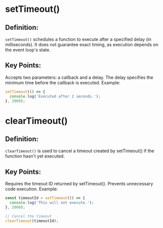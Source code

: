 # setTimeout()

## Definition:

`setTimeout()` schedules a function to execute after a specified delay (in milliseconds). It does not guarantee exact timing, as execution depends on the event loop's state.

## Key Points:

Accepts two parameters: a callback and a delay.
The delay specifies the minimum time before the callback is executed.
Example:

```js
setTimeout(() => {
  console.log('Executed after 2 seconds.');
}, 2000);
```

# clearTimeout()

## Definition:

`clearTimeout()` is used to cancel a timeout created by setTimeout() if the function hasn't yet executed.

## Key Points:

Requires the timeout ID returned by setTimeout().
Prevents unnecessary code execution.
Example:

```js
const timeoutId = setTimeout(() => {
  console.log('This will not execute.');
}, 2000);

// Cancel the timeout
clearTimeout(timeoutId);
```
